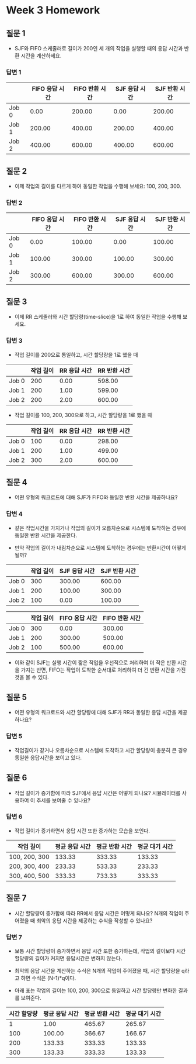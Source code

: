 # Week 3 Homework

## 질문 1

- SJF와 FIFO 스케줄러로 길이가 200인 세 개의 작업을 실행할 때의 응답 시간과 반환 시간을 계산하세요.

### 답변 1

|       | FIFO 응답 시간 | FIFO 반환 시간 | SJF 응답 시간 | SJF 반환 시간 |
| ----- | -------------- | -------------- | ------------- | ------------- |
| Job 0 | 0.00           | 200.00         | 0.00          | 200.00        |
| Job 1 | 200.00         | 400.00         | 200.00        | 400.00        |
| Job 2 | 400.00         | 600.00         | 400.00        | 600.00        |

## 질문 2

- 이제 작업의 길이를 다르게 하여 동일한 작업을 수행해 보세요: 100, 200, 300.

### 답변 2

|       | FIFO 응답 시간 | FIFO 반환 시간 | SJF 응답 시간 | SJF 반환 시간 |
| ----- | -------------- | -------------- | ------------- | ------------- |
| Job 0 | 0.00           | 100.00         | 0.00          | 100.00        |
| Job 1 | 100.00         | 300.00         | 100.00        | 300.00        |
| Job 2 | 300.00         | 600.00         | 300.00        | 600.00        |

## 질문 3

- 이제 RR 스케줄러와 시간 할당량(time-slice)을 1로 하여 동일한 작업을 수행해 보세요.

### 답변 3

- 작업 길이를 200으로 통일하고, 시간 할당량을 1로 했을 때

|       | 작업 길이 | RR 응답 시간 | RR 반환 시간 |
| ----- | --------- | ------------ | ------------ |
| Job 0 | 200       | 0.00         | 598.00       |
| Job 1 | 200       | 1.00         | 599.00       |
| Job 2 | 200       | 2.00         | 600.00       |

- 작업 길이를 100, 200, 300으로 하고, 시간 할당량을 1로 했을 때

|       | 작업 길이 | RR 응답 시간 | RR 반환 시간 |
| ----- | --------- | ------------ | ------------ |
| Job 0 | 100       | 0.00         | 298.00       |
| Job 1 | 200       | 1.00         | 499.00       |
| Job 2 | 300       | 2.00         | 600.00       |

## 질문 4

- 어떤 유형의 워크로드에 대해 SJF가 FIFO와 동일한 반환 시간을 제공하나요?

### 답변 4

- 같은 작업시간을 가지거나 작업의 길이가 오름차순으로 시스템에 도착하는 경우에 동일한 반환 시간을 제공한다.

- 만약 작업의 길이가 내림차순으로 시스템에 도착하는 경우에는 반환시간이 어떻게 될까?

|       | 작업 길이 | SJF 응답 시간 | SJF 반환 시간 |
| ----- | --------- | ------------- | ------------- |
| Job 0 | 300       | 300.00        | 600.00        |
| Job 1 | 200       | 100.00        | 300.00        |
| Job 2 | 100       | 0.00          | 100.00        |

|       | 작업 길이 | FIFO 응답 시간 | FIFO 반환 시간 |
| ----- | --------- | -------------- | -------------- |
| Job 0 | 300       | 0.00           | 300.00         |
| Job 1 | 200       | 300.00         | 500.00         |
| Job 2 | 100       | 500.00         | 600.00         |

- 이와 같이 SJF는 실행 시간이 짧은 작업을 우선적으로 처리하여 더 작은 반환 시간을 가지는 반면, FIFO는 작업이 도착한 순서대로 처리하여 더 긴 반환 시간을 가진 것을 볼 수 있다.

## 질문 5

- 어떤 유형의 워크로드와 시간 할당량에 대해 SJF가 RR과 동일한 응답 시간을 제공하나요?

### 답변 5

- 작업길이가 같거나 오름차순으로 시스템에 도착하고 시간 할당량이 충분히 큰 경우 동일한 응답시간을 보이고 있다.

## 질문 6

- 작업 길이가 증가함에 따라 SJF에서 응답 시간은 어떻게 되나요? 시뮬레이터를 사용하여 이 추세를 보여줄 수 있나요?

### 답변 6

- 작업 길이가 증가하면서 응답 시간 또한 증가하는 모습을 보인다.

| 작업 길이     | 평균 응답 시간 | 평균 반환 시간 | 평균 대기 시간 |
| ------------- | -------------- | -------------- | -------------- |
| 100, 200, 300 | 133.33         | 333.33         | 133.33         |
| 200, 300, 400 | 233.33         | 533.33         | 233.33         |
| 300, 400, 500 | 333.33         | 733.33         | 333.33         |

## 질문 7

- 시간 할당량이 증가함에 따라 RR에서 응답 시간은 어떻게 되나요? N개의 작업이 주어졌을 때 최악의 응답 시간을 제공하는 수식을 작성할 수 있나요?

### 답변 7

- 보통 시간 할당량이 증가하면서 응답 시간 또한 증가하는데, 작업의 길이보다 시간 할당량의 길이가 커지면 응답시간은 변하지 않는다.

- 최악의 응답 시간을 계산하는 수식은 N개의 작업이 주어졌을 때, 시간 할당량을 q라고 하면 수식은 (N-1)\*q이다.

- 아래 표는 작업의 길이는 100, 200, 300으로 동일하고 시간 할당량만 변화한 결과를 보여준다.

| 시간 할당량 | 평균 응답 시간 | 평균 반환 시간 | 평균 대기 시간 |
| ----------- | -------------- | -------------- | -------------- |
| 1           | 1.00           | 465.67         | 265.67         |
| 100         | 100.00         | 366.67         | 166.67         |
| 200         | 133.33         | 333.33         | 133.33         |
| 300         | 133.33         | 333.33         | 133.33         |

